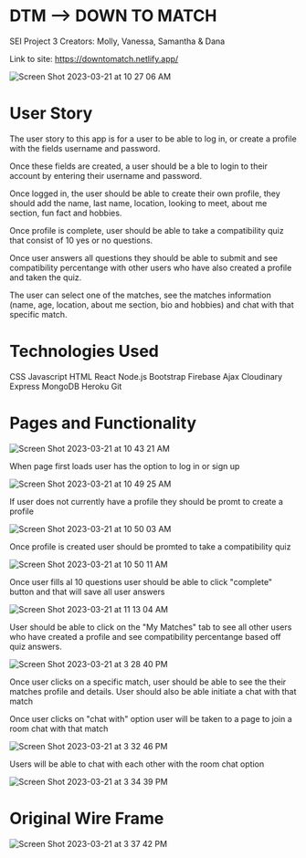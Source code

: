 # DTM --> DOWN TO MATCH

SEI Project 3
Creators: Molly, Vanessa, Samantha & Dana

Link to site: https://downtomatch.netlify.app/


![Screen Shot 2023-03-21 at 10 27 06 AM](https://user-images.githubusercontent.com/97205531/226637444-283c6424-1878-4b1f-afb7-2a6b5c9e3de5.png)

# User Story

The user story to this app is for a user to be able to log in, or create a profile with the fields username and password.

Once these fields are created, a user should be a ble to login to their account by entering their username and password.


Once logged in, the user should be able to create their own profile, they should add the name, last name, location, looking to meet, about me section, fun fact and hobbies. 

Once profile is complete, user should be able to take a compatibility quiz that consist of 10 yes or no questions. 

Once user answers all questions they should be able to submit and see compatibility percentange with other users who have also created a profile and taken the quiz.

The user can select one of the matches, see the matches information (name, age, location, about me section, bio and hobbies) and chat with that specific match. 

# Technologies Used

CSS 
Javascript 
HTML
React
Node.js
Bootstrap
Firebase
Ajax
Cloudinary
Express
MongoDB
Heroku
Git

# Pages and Functionality


![Screen Shot 2023-03-21 at 10 43 21 AM](https://user-images.githubusercontent.com/97205531/226649884-e3cb1b54-093b-446e-94c4-0095cee0c492.png)

When page first loads user has the option to log in or sign up

![Screen Shot 2023-03-21 at 10 49 25 AM](https://user-images.githubusercontent.com/97205531/226650147-1cff089f-10cc-4005-8bc9-7c2de6974d06.png)
 
If user does not currently have a profile they should be promt to create a profile 

![Screen Shot 2023-03-21 at 10 50 03 AM](https://user-images.githubusercontent.com/97205531/226650398-a7fc3869-ab9d-4654-9841-06dad8017772.png)

Once profile is created user should be promted to take a compatibility quiz

![Screen Shot 2023-03-21 at 10 50 11 AM](https://user-images.githubusercontent.com/97205531/226650671-82fd69f9-660b-4f7f-8c60-b121179a839c.png)

Once user fills al 10 questions user should be able to click "complete" button and that will save all user answers

![Screen Shot 2023-03-21 at 11 13 04 AM](https://user-images.githubusercontent.com/97205531/226651407-36c4d5ab-104e-4919-957a-851b65e74d1b.png)

User should be able to click on the "My Matches" tab to see all other users who have created a profile and see compatibility percentange based off quiz answers.

![Screen Shot 2023-03-21 at 3 28 40 PM](https://user-images.githubusercontent.com/97205531/226720104-204968aa-d5e9-4032-91f6-2abe456e14b1.png)

Once user clicks on a specific match, user should be able to see the their matches profile and details. User should also be able initiate a chat with that match 

Once user clicks on "chat with" option user will be taken to a page to join a room chat with that match 

![Screen Shot 2023-03-21 at 3 32 46 PM](https://user-images.githubusercontent.com/97205531/226720999-38c90ed6-d4a7-4e8c-b785-c92b2a6f5cc4.png)


Users will be able to chat with each other with the room chat option

![Screen Shot 2023-03-21 at 3 34 39 PM](https://user-images.githubusercontent.com/97205531/226721587-f135a7d3-80bc-4319-af6f-82c58a4bcfc5.png)

# Original Wire Frame 

![Screen Shot 2023-03-21 at 3 37 42 PM](https://user-images.githubusercontent.com/97205531/226722080-c07465c0-249d-4bf8-8bda-272c66a43186.png)







